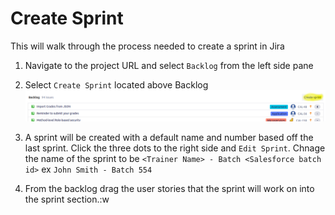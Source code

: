 # Create Sprint

This will walk through the process needed to create a sprint in Jira

1. Navigate to the project URL and select `Backlog` from the left side pane

2. Select `Create Sprint` located above Backlog
    ![Create Sprint](../pictures/create-sprint.png)

3. A sprint will be created with a default name and number based off the last sprint. Click the three dots to the right side and `Edit Sprint`. Chnage the name of the sprint to be `<Trainer Name> - Batch <Salesforce batch id>` ex `John Smith - Batch 554`

4. From the backlog drag the user stories that the sprint will work on into the sprint section.:w
